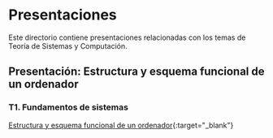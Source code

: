 # Presentaciones

Este directorio contiene presentaciones relacionadas con los temas de Teoría de Sistemas y Computación.

## Presentación: Estructura y esquema funcional de un ordenador

### T1. Fundamentos de sistemas

[Estructura y esquema funcional de un ordenador](https://victordomgs.github.io/Teoria-de-sistemas-i-computacion/Presentaciones/Estructura_esquema_funcional_ordenador.html){:target="_blank"}
